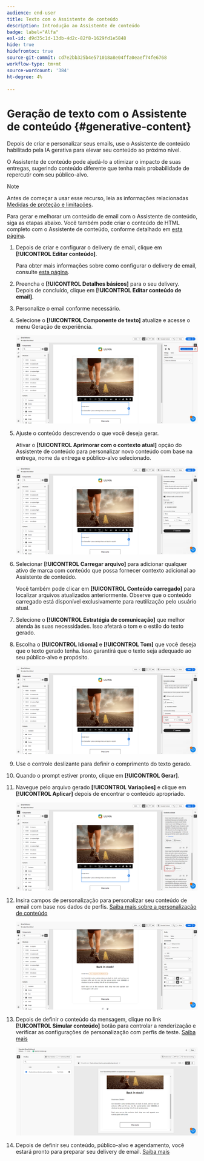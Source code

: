 ```yaml
---
audience: end-user
title: Texto com o Assistente de conteúdo
description: Introdução ao Assistente de conteúdo
badge: label="Alfa"
exl-id: d9d35c1d-13db-4d2c-82f8-1629fd1e5848
hide: true
hidefromtoc: true
source-git-commit: cd7e2bb325b4e571018a8e04ffa0eaef74fe6768
workflow-type: tm+mt
source-wordcount: '384'
ht-degree: 4%

---
```


# Geração de texto com o Assistente de conteúdo {#generative-content}

Depois de criar e personalizar seus emails, use o Assistente de conteúdo habilitado pela IA gerativa para elevar seu conteúdo ao próximo nível.

O Assistente de conteúdo pode ajudá-lo a otimizar o impacto de suas entregas, sugerindo conteúdo diferente que tenha mais probabilidade de repercutir com seu público-alvo.

>[!NOTE]
>
>Antes de começar a usar esse recurso, leia as informações relacionadas [Medidas de proteção e limitações](generative-gs.md#guardrails-and-limitations).

Para gerar e melhorar um conteúdo de email com o Assistente de conteúdo, siga as etapas abaixo. Você também pode criar o conteúdo de HTML completo com o Assistente de conteúdo, conforme detalhado em [esta página](generative-email.md).

1. Depois de criar e configurar o delivery de email, clique em **[!UICONTROL Editar conteúdo]**.

   Para obter mais informações sobre como configurar o delivery de email, consulte [esta página](../email/create-email-content.md).

1. Preencha o **[!UICONTROL Detalhes básicos]** para o seu delivery. Depois de concluído, clique em **[!UICONTROL Editar conteúdo de email]**.

1. Personalize o email conforme necessário.

1. Selecione o **[!UICONTROL Componente de texto]** atualize e acesse o menu Geração de experiência.

   ![](assets/text-genai-1.png)

1. Ajuste o conteúdo descrevendo o que você deseja gerar.

   Ativar o **[!UICONTROL Aprimorar com o contexto atual]** opção do Assistente de conteúdo para personalizar novo conteúdo com base na entrega, nome da entrega e público-alvo selecionado.

   ![](assets/text-genai-3.png)

1. Selecionar **[!UICONTROL Carregar arquivo]** para adicionar qualquer ativo de marca com conteúdo que possa fornecer contexto adicional ao Assistente de conteúdo.

   Você também pode clicar em **[!UICONTROL Conteúdo carregado]** para localizar arquivos atualizados anteriormente. Observe que o conteúdo carregado está disponível exclusivamente para reutilização pelo usuário atual.

1. Selecione o **[!UICONTROL Estratégia de comunicação]** que melhor atenda às suas necessidades. Isso afetará o tom e o estilo do texto gerado.

1. Escolha o **[!UICONTROL Idioma]** e **[!UICONTROL Tom]** que você deseja que o texto gerado tenha. Isso garantirá que o texto seja adequado ao seu público-alvo e propósito.

   ![](assets/text-genai-4.png)

1. Use o controle deslizante para definir o comprimento do texto gerado.

1. Quando o prompt estiver pronto, clique em **[!UICONTROL Gerar]**.

1. Navegue pelo arquivo gerado **[!UICONTROL Variações]** e clique em **[!UICONTROL Aplicar]** depois de encontrar o conteúdo apropriado.

   ![](assets/text-genai-5.png)

1. Insira campos de personalização para personalizar seu conteúdo de email com base nos dados de perfis. [Saiba mais sobre a personalização de conteúdo](../personalization/personalize.md)

   ![](assets/text-genai-6.png)

1. Depois de definir o conteúdo da mensagem, clique no link **[!UICONTROL Simular conteúdo]** botão para controlar a renderização e verificar as configurações de personalização com perfis de teste. [Saiba mais](../preview-test/preview-content.md)

   ![](assets/text-genai-7.png)

1. Depois de definir seu conteúdo, público-alvo e agendamento, você estará pronto para preparar seu delivery de email. [Saiba mais](../monitor/prepare-send.md)
